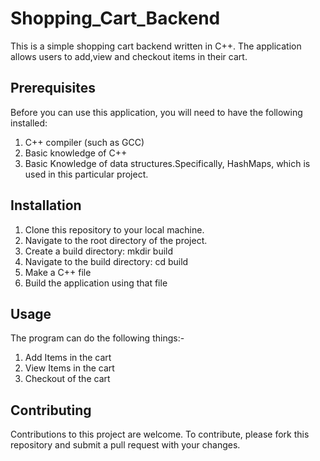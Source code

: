 <h1>Shopping_Cart_Backend</h1>

<p>This is a simple shopping cart backend written in C++. The application allows users to add,view and checkout items in their cart.</p>

<h2>Prerequisites</h2>
<p>Before you can use this application, you will need to have the following installed:</p>
<ol>
  <li>C++ compiler (such as GCC)</li>
  <li>Basic knowledge of C++</li>
  <li>Basic Knowledge of data structures.Specifically, HashMaps, which is used in this particular project.</li>
</ol>

<h2>Installation</h2>
<ol>
  <li>Clone this repository to your local machine.</li>
  <li>Navigate to the root directory of the project.</li>
  <li>Create a build directory: mkdir build</li>
  <li>Navigate to the build directory: cd build</li>
  <li>Make a C++ file </li>
  <li>Build the application using that file</li>
</ol>

<h2>Usage</h2>
<p>The program can do the following things:-</p>
<ol>
  <li>Add Items in the cart</li>
  <li>View Items in the cart</li>
  <li>Checkout of the cart</li>
</ol>

<h2>Contributing</h2>
<p>Contributions to this project are welcome. To contribute, please fork this repository and submit a pull request with your changes.</p>
